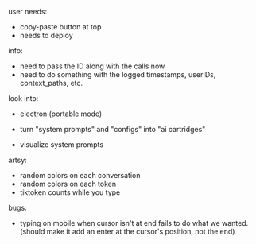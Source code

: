 user needs:
- copy-paste button at top
- needs to deploy


info:
- need to pass the ID along with the calls now
- need to do something with the logged timestamps, userIDs, context_paths, etc. 

look into:
  - electron (portable mode)


- turn "system prompts" and "configs" into "ai cartridges"

- visualize system prompts

artsy:
- random colors on each conversation
- random colors on each token
- tiktoken counts while you type

bugs:
- typing on mobile when cursor isn't at end fails to do what we wanted. (should make it add an enter at the cursor's position, not the end)